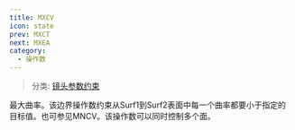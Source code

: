 ```yaml
---
title: MXCV
icon: state
prev: MXCT
next: MXEA
category:
  - 操作数
---
```


> 分类: [镜头参数约束](/hb/operands/130/871/  "Zemax 操作数 镜头参数约束")

最大曲率。该边界操作数约束从Surf1到Surf2表面中每一个曲率都要小于指定的目标值。也可参见MNCV。该操作数可以同时控制多个面。